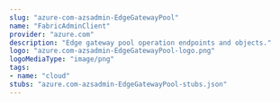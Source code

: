 ```yaml
---
slug: "azure-com-azsadmin-EdgeGatewayPool"
name: "FabricAdminClient"
provider: "azure.com"
description: "Edge gateway pool operation endpoints and objects."
logo: "azure.com-azsadmin-EdgeGatewayPool-logo.png"
logoMediaType: "image/png"
tags:
- name: "cloud"
stubs: "azure.com-azsadmin-EdgeGatewayPool-stubs.json"
---
```

